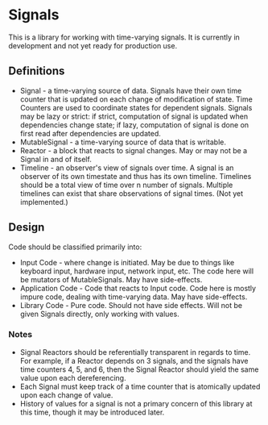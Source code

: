 # Signals

This is a library for working with time-varying signals. It is currently in development and not yet ready for production use.  

## Definitions

* Signal - a time-varying source of data. Signals have their own time counter that is updated on each change of modification of state.  Time Counters are used to coordinate states for dependent signals. Signals may be lazy or strict: if strict, computation of signal is updated when dependencies change state; if lazy, computation of signal is done on first read after dependencies are updated. 
* MutableSignal - a time-varying source of data that is writable.
* Reactor - a block that reacts to signal changes. May or may not be a Signal in and of itself.   
* Timeline - an observer's view of signals over time.  A signal is an observer of its own timestate and thus has its own timeline. Timelines should be a total view of time over n number of signals. Multiple timelines can exist that share observations of signal times.  (Not yet implemented.)

## Design

Code should be classified primarily into:

* Input Code - where change is initiated.  May be due to things like keyboard input, hardware input, network input, etc. The code here will be mutators of MutableSignals. May have side-effects.     
* Application Code - Code that reacts to Input code.  Code here is mostly impure code, dealing with time-varying data. May have side-effects. 
* Library Code - Pure code. Should not have side effects. Will not be given Signals directly, only working with values. 

### Notes

* Signal Reactors should be referentially transparent in regards to time. For example, if a Reactor depends on 3 signals, and the signals have time counters 4, 5, and 6, then the Signal Reactor should yield the same value upon each dereferencing. 
* Each Signal must keep track of a time counter that is atomically updated upon each change of value.  
* History of values for a signal is not a primary concern of this library at this time, though it may be introduced later. 
